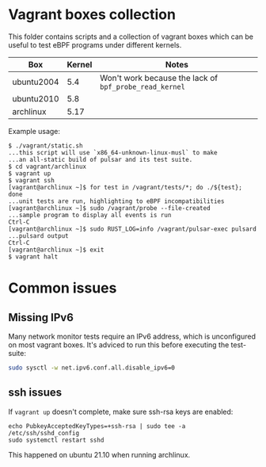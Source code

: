# Vagrant boxes collection

This folder contains scripts and a collection of vagrant boxes which can be
useful to test eBPF programs under different kernels.

| Box        | Kernel | Notes                                                 |
|------------|--------|-------------------------------------------------------|
| ubuntu2004 |    5.4 | Won't work because the lack of `bpf_probe_read_kernel`|
| ubuntu2010 |    5.8 |                                                       |
| archlinux  |   5.17 |                                                       |

Example usage:

```
$ ./vagrant/static.sh
...this script will use `x86_64-unknown-linux-musl` to make 
...an all-static build of pulsar and its test suite.
$ cd vagrant/archlinux
$ vagrant up
$ vagrant ssh
[vagrant@archlinux ~]$ for test in /vagrant/tests/*; do ./${test}; done
...unit tests are run, highlighting to eBPF incompatibilities
[vagrant@archlinux ~]$ sudo /vagrant/probe --file-created
...sample program to display all events is run
Ctrl-C
[vagrant@archlinux ~]$ sudo RUST_LOG=info /vagrant/pulsar-exec pulsard
...pulsard output
Ctrl-C
[vagrant@archlinux ~]$ exit
$ vagrant halt
```

# Common issues

## Missing IPv6

Many network monitor tests require an IPv6 address, which is unconfigured on
most vagrant boxes. It's adviced to run this before executing the test-suite:

```bash
sudo sysctl -w net.ipv6.conf.all.disable_ipv6=0
```

## ssh issues

If `vagrant up` doesn't complete, make sure ssh-rsa keys are enabled:
```
echo PubkeyAcceptedKeyTypes=+ssh-rsa | sudo tee -a /etc/ssh/sshd_config
sudo systemctl restart sshd
```

This happened on ubuntu 21.10 when running archlinux.

